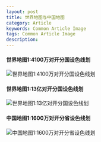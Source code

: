 ```yaml
---
layout: post
title: 世界地图与中国地图
category: Article
keywords: Common Article Image
tags: Common Article Image
description: 
---
```


#### 世界地图1:4100万对开分国设色线划

![世界地图1:4100万对开分国设色线划](/storage/cover/2024/02/21/aRT3tEVhUjRLuyqThGMABlvzkq1INy9E8YgnGSbE.jpg)

#### 世界地图1:13亿对开分国设色线划

![世界地图1:13亿对开分国设色线划](/storage/cover/2024/02/21/J8TBmR98SQTPPluxX1cWO9A8kzEcLLcr66Chk9Em.jpg)

#### 中国地图1:1600万对开分省设色线划

![中国地图1:1600万对开分省设色线划](/storage/cover/2024/02/21/agnoBlTBu9RKZBAQMegTBfvNvQ84wcuYeSGUTHzW.jpg)